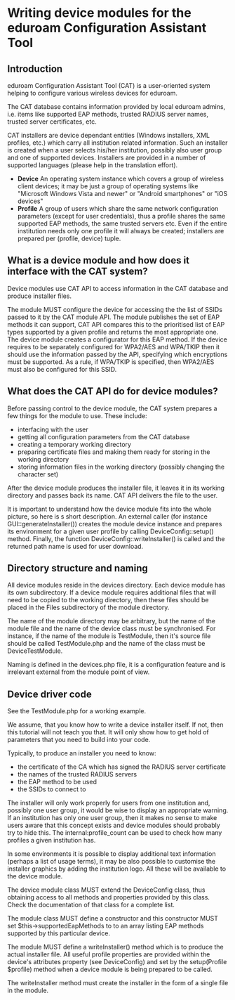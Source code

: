 Writing device modules for the eduroam Configuration Assistant Tool
===================================================================

Introduction
------------
eduroam Configuration Assistant Tool (CAT) is a user-oriented system helping to configure various wireless devices for eduroam.

The CAT database contains information provided by local eduroam admins, i.e. items like supported EAP methods, trusted RADIUS server names, trusted server certificates, etc.

CAT installers are device dependant entities (Windows installers, XML profiles, etc.) which carry all institution related information. Such an installer is created when a user selects his/her institution, possibly also user group and one of supported devices. Installers are provided in a number of supported languages (please help in the translation effort).

* **Device**
	An operating system instance which covers a group of wireless client devices; it may be just a group of operating systems like "Microsoft Windows Vista and newer" or "Android smartphones" or "iOS devices"
* **Profile**
	A group of users which share the same network configuration parameters (except for user credentials), thus a profile shares the same supported EAP methods, the same trusted servers etc. Even if the entire institution needs only one profile it will always be created; installers are prepared per (profile, device) tuple.

What is a device module and how does it interface with the CAT system?
----------------------------------------------------------------------
Device modules use CAT API to access information in the CAT database and produce installer files.

The module MUST configure the device for accessing the the list of SSIDs passed to it by the CAT module API. The module publishes the set of EAP methods it can support, CAT API compares this to the prioritised list of EAP types supported by a given profile and returns the most appropriate one. The device module creates a configurator for this EAP method. If the device requires to be separately configured for WPA2/AES and WPA/TKIP then it should use the information passed by the API, specifying which encryptions must be supported. As a rule, if WPA/TKIP is specified, then WPA2/AES must also be configured for this SSID.

What does the CAT API do for device modules?
--------------------------------------------
Before passing control to the device module, the CAT system prepares a few things for the module to use. These include:

* interfacing with the user
* getting all configuration parameters from the CAT database
* creating a temporary working directory
* preparing certificate files and making them ready for storing in the working directory
* storing information files in the working directory (possibly changing the character set)

After the device module produces the installer file, it leaves it in its working directory and passes back its name. CAT API delivers the file to the user.

It is important to understand how the device module fits into the whole picture, so here is s short description. An external caller (for instance GUI::generateInstaller()) creates the module device instance and prepares its environment for a given user profile by calling DeviceConfig::setup() method. Finally, the function DeviceConfig::writeInstaller() is called and the returned path name is used for user download.

Directory structure and naming
------------------------------
All device modules reside in the devices directory. Each device module has its own subdirectory. If a device module requires additional files that will need to be copied to the working directory, then these files should be placed in the Files subdirectory of the module directory.

The name of the module directory may be arbitrary, but the name of the module file and the name of the device class must be synchronised. For instance, if the name of the module is TestModule, then it's source file should be called TestModule.php and the name of the class must be DeviceTestModule.

Naming is defined in the devices.php file, it is a configuration feature and is irrelevant external from the module point of view.

Device driver code
------------------
See the TestModule.php for a working example.

We assume, that you know how to write a device installer itself. If not, then this tutorial will not teach you that. It will only show how to get hold of parameters that you need to build into your code.

Typically, to produce an installer you need to know:

* the certificate of the CA which has signed the RADIUS server certificate
* the names of the trusted RADIUS servers
* the EAP method to be used
* the SSIDs to connect to

The installer will only work properly for users from one institution and, possibly one user group, it would be wise to display an appropriate warning. If an institution has only one user group, then it makes no sense to make users aware that this concept exists and device modules should probably try to hide this. The internal:profile_count can be used to check how many profiles a given institution has.

In some environments it is possible to display additional text information (perhaps a list of usage terms), it may be also possible to customise the installer graphics by adding the institution logo. All these will be available to the device module.

The device module class MUST extend the DeviceConfig class, thus obtaining access to all methods and properties provided by this class. Check the documentation of that class for a complete list.

The module class MUST define a constructor and this constructor MUST set $this->supportedEapMethods to to an array listing EAP methods supported by this particular device.

The module MUST define a writeInstaller() method which is to produce the actual installer file. All useful profile properties are provided within the device's attributes property (see DeviceConfig) and set by the setup(Profile $profile) method when a device module is being prepared to be called.

The writeInstaller method must create the installer in the form of a single file in the module.
